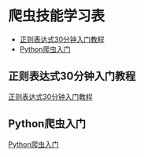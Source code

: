 # 爬虫技能学习表

- [正则表达式30分钟入门教程](#正则表达式30分钟入门教程)
- [Python爬虫入门](#Python爬虫入门)

## 正则表达式30分钟入门教程

[正则表达式30分钟入门教程](http://www.oschina.net/question/12_9507)

## Python爬虫入门

[Python爬虫入门](http://python.jobbole.com/81332/)